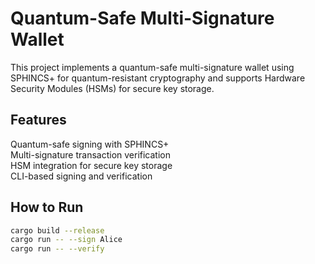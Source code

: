 # Quantum-Safe Multi-Signature Wallet

This project implements a quantum-safe multi-signature wallet using SPHINCS+ for quantum-resistant cryptography and supports Hardware Security Modules (HSMs) for secure key storage.

## Features
 Quantum-safe signing with SPHINCS+  
 Multi-signature transaction verification  
 HSM integration for secure key storage  
 CLI-based signing and verification  

## How to Run
```sh
cargo build --release
cargo run -- --sign Alice
cargo run -- --verify


